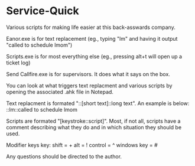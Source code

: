 # Service-Quick
Various scripts for making life easier at this back-asswards company.

Eanor.exe is for text replacement (eg., typing "lm" and having it output "called to schedule lmom")

Scripts.exe is for most everything else (eg., pressing alt+t will open up a ticket log)

Send Callfire.exe is for supervisors. It does what it says on the box.


You can look at what triggers text replacment and various scripts by opening the associated .ahk file in Notepad.

Text replacment is formated "::[short text]::long text". An example is below:
::lm::called to schedule lmom

Scripts are formated "[keystroke::script]". Most, if not all, scripts have a comment describing what they do and in which situation they should be used.

Modifier keys key:
shift = +
alt = !
control = ^
windows key = #

Any questions should be directed to the author.
